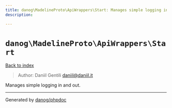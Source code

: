 ```yaml
---
title: danog\MadelineProto\ApiWrappers\Start: Manages simple logging in and out.
description: 

---
```

# `danog\MadelineProto\ApiWrappers\Start`
[Back to index](../../../index.md)

> Author: Daniil Gentili <daniil@daniil.it>  
  

Manages simple logging in and out.  



---
Generated by [danog/phpdoc](https://phpdoc.daniil.it)

